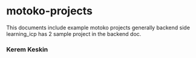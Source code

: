 # motoko-projects

This documents include example motoko projects generally backend side
learning_icp has 2 sample project in the backend doc.
### Kerem Keskin

